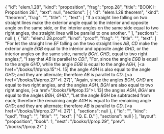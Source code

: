 {
  "id": "elem.1.28",
  "kind": "proposition",
  "frag": "prop.28",
  "title": "BOOK I: Proposition 28.",
  "text": null,
  "sections": [
    {
      "id": "elem.1.28.theorem",
      "kind": "theorem",
      "frag": "",
      "title": "",
      "text": [
        "If a straight line falling on two straight lines make the exterior angle equal to the interior and opposite angle on the same side, or the interior angles on the same side equal to two right angles, the straight lines will be parallel to one another. "
      ],
      "sections": null
    },
    {
      "id": "elem.1.28.proof",
      "kind": "proof",
      "frag": "",
      "title": "",
      "text": [
        "For let the straight line <var>EF</var> falling on the two straight lines <var>AB</var>, <var>CD</var> make the exterior angle <var>EGB</var> equal to the interior and opposite angle <var>GHD</var>, or the interior angles on the same side, namely <var>BGH</var>, <var>GHD</var>, equal to two right angles;",
        "I say that <var>AB</var> is parallel to <var>CD</var>.",
        "For, since the angle <var>EGB</var> is equal to the angle <var>GHD</var>, while the angle <var>EGB</var> is equal to the angle <var>AGH</var>, [<a href=\"/books/1/#prop.15\">I. 15</a>]  the angle <var>AGH</var> is also equal to the angle <var>GHD</var>; and they are alternate; therefore <var>AB</var> is parallel to <var>CD</var>. [<a href=\"/books/1/#prop.27\">I. 27</a>]",
        "Again, since the angles <var>BGH</var>, <var>GHD</var> are equal to two right angles, and the angles <var>AGH</var>, <var>BGH</var> are also equal to two right angles, [<a href=\"/books/1/#prop.13\">I. 13</a>] the angles <var>AGH</var>, <var>BGH</var> are equal to the angles <var>BGH</var>, <var>GHD</var>.",
        "Let the angle <var>BGH</var> be subtracted from each; therefore the remaining angle <var>AGH</var> is equal to the remaining angle <var>GHD</var>; and they are alternate; therefore <var>AB</var> is parallel to <var>CD</var>. [<a href=\"/books/1/#prop.27\">I. 27</a>]"
      ],
      "sections": null
    },
    {
      "id": "",
      "kind": "qed",
      "frag": "",
      "title": "",
      "text": [
        "Q. E. D."
      ],
      "sections": null
    }
  ],
  "layout": "proposition",
  "book": 1,
  "next": "/books/1/prop.29",
  "prev": "/books/1/prop.27"
}
